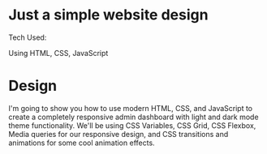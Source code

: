 # Just a simple website design
Tech Used:

Using HTML, CSS, JavaScript

# Design
I'm going to show you how to use modern HTML, CSS, and JavaScript to create a completely responsive admin dashboard with light and dark mode theme functionality. We'll be using CSS Variables, CSS Grid, CSS Flexbox, Media queries for our responsive design, and CSS  transitions and animations for some cool animation effects.


